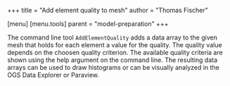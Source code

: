 +++
title = "Add element quality to mesh"
author = "Thomas Fischer"

[menu]
  [menu.tools]
    parent = "model-preparation"
+++

The command line tool `AddElementQuality` adds a data array to the given mesh
that holds for each element a value for the quality. The quality value depends
on the choosen quality criterion. The available quality criteria are shown using
the help argument on the command line. The resulting data arrays can be used to
draw histograms or can be visually analyzed in the OGS Data Explorer or Paraview.
